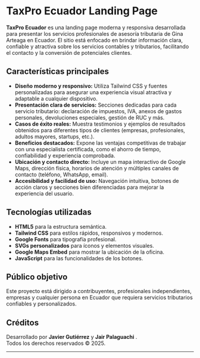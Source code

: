 # TaxPro Ecuador Landing Page

**TaxPro Ecuador** es una landing page moderna y responsiva desarrollada para presentar los servicios profesionales de asesoría tributaria de Gina Arteaga en Ecuador. El sitio está enfocado en brindar información clara, confiable y atractiva sobre los servicios contables y tributarios, facilitando el contacto y la conversión de potenciales clientes.

## Características principales

- **Diseño moderno y responsivo:** Utiliza Tailwind CSS y fuentes personalizadas para asegurar una experiencia visual atractiva y adaptable a cualquier dispositivo.
- **Presentación clara de servicios:** Secciones dedicadas para cada servicio tributario: declaración de impuestos, IVA, anexos de gastos personales, devoluciones especiales, gestión de RUC y más.
- **Casos de éxito reales:** Muestra testimonios y ejemplos de resultados obtenidos para diferentes tipos de clientes (empresas, profesionales, adultos mayores, startups, etc.).
- **Beneficios destacados:** Expone las ventajas competitivas de trabajar con una especialista certificada, como el ahorro de tiempo, confiabilidad y experiencia comprobada.
- **Ubicación y contacto directo:** Incluye un mapa interactivo de Google Maps, dirección física, horarios de atención y múltiples canales de contacto (teléfono, WhatsApp, email).
- **Accesibilidad y facilidad de uso:** Navegación intuitiva, botones de acción claros y secciones bien diferenciadas para mejorar la experiencia del usuario.

## Tecnologías utilizadas

- **HTML5** para la estructura semántica.
- **Tailwind CSS** para estilos rápidos, responsivos y modernos.
- **Google Fonts** para tipografía profesional.
- **SVGs personalizados** para íconos y elementos visuales.
- **Google Maps Embed** para mostrar la ubicación de la oficina.
- **JavaScript** para las funcionalidades de los botones.

## Público objetivo

Este proyecto está dirigido a contribuyentes, profesionales independientes, empresas y cualquier persona en Ecuador que requiera servicios tributarios confiables y personalizados.

## Créditos

Desarrollado por **Javier Gutiérrez** y **Jair Palaguachi**  .   
Todos los derechos reservados © 2025.

---
